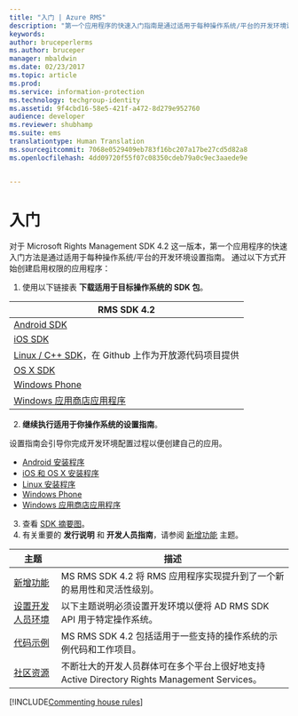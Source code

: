 ```yaml
---
title: "入门 | Azure RMS"
description: "第一个应用程序的快速入门指南是通过适用于每种操作系统/平台的开发环境设置指南。"
keywords: 
author: bruceperlerms
ms.author: bruceper
manager: mbaldwin
ms.date: 02/23/2017
ms.topic: article
ms.prod: 
ms.service: information-protection
ms.technology: techgroup-identity
ms.assetid: 9f4cbd16-58e5-421f-a472-8d279e952760
audience: developer
ms.reviewer: shubhamp
ms.suite: ems
translationtype: Human Translation
ms.sourcegitcommit: 7068e0529409eb783f16bc207a17be27cd5d82a8
ms.openlocfilehash: 4dd09720f55f07c08350cdeb79a0c9ec3aaede9e


---
```


# <a name="get-started"></a>入门

对于 Microsoft Rights Management SDK 4.2 这一版本，第一个应用程序的快速入门方法是通过适用于每种操作系统/平台的开发环境设置指南。 通过以下方式开始创建启用权限的应用程序：

1. 使用以下链接表 **下载适用于目标操作系统的 SDK 包**。

  |RMS SDK 4.2|
  |---------------|
  |[Android SDK](http://Go.Microsoft.Com/FWLink/p/?LinkId=404271)|
  |[iOS SDK](http://Go.Microsoft.Com/FWLink/p/?LinkId=404272)|
  |[Linux / C++ SDK](https://github.com/AzureAD/rms-sdk-for-cpp)，在 Github 上作为开放源代码项目提供|
  |[OS X SDK](http://Go.Microsoft.Com/FWLink/p/?LinkId=404273)|
  |[Windows Phone](http://go.microsoft.com/fwlink/p/?LinkId=524758)|
  |[Windows 应用商店应用程序](http://go.microsoft.com/fwlink/p/?LinkID=526163)|

2. **继续执行适用于你操作系统的设置指南**。

  设置指南会引导你完成开发环境配置过程以便创建自己的应用。
  - [Android 安装程序](android-sdk.md)
  - [iOS 和 OS X 安装程序](ios-sdk.md)          
  - [Linux 安装程序](linux-setup.md)              
  - [Windows Phone](windows-phone-apps.md)     
  - [Windows 应用商店应用程序](winrt-sdk.md)

3. 查看 [SDK 摘要图](api-reference-4-2.md)。
4. 有关重要的 **发行说明** 和 **开发人员指南**，请参阅 [新增功能](release-notes.md) 主题。

  |主题|描述|
  |-----|-----------|
  |[新增功能](release-notes.md)|MS RMS SDK 4.2 将 RMS 应用程序实现提升到了一个新的易用性和灵活性级别。|
  |[设置开发人员环境](setup-developer-environment.md)|以下主题说明必须设置开发环境以便将 AD RMS SDK API 用于特定操作系统。|
  |[代码示例](code-examples.md)|MS RMS SDK 4.2 包括适用于一些支持的操作系统的示例代码和工作项目。|
  |[社区资源](community-resources.md)|不断壮大的开发人员群体可在多个平台上很好地支持 Active Directory Rights Management Services。|

[!INCLUDE[Commenting house rules](../includes/houserules.md)]


<!--HONumber=Jan17_HO1-->


